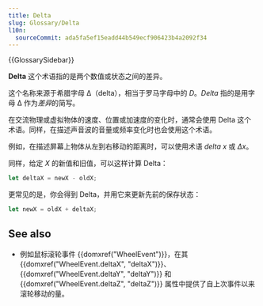 ```yaml
---
title: Delta
slug: Glossary/Delta
l10n:
  sourceCommit: ada5fa5ef15eadd44b549ecf906423b4a2092f34
---
```


{{GlossarySidebar}}

**Delta** 这个术语指的是两个数值或状态之间的差异。

这个名称来源于希腊字母 Δ（delta），相当于罗马字母中的 _D_。_Delta_ 指的是用字母 Δ 作为*差异*的简写。

在交流物理或虚拟物体的速度、位置或加速度的变化时，通常会使用 Delta 这个术语。同样，在描述声音波的音量或频率变化时也会使用这个术语。

例如，在描述屏幕上物体从左到右移动的距离时，可以使用术语 _delta x_ 或 _Δx_。

同样，给定 _X_ 的新值和旧值，可以这样计算 Delta：

```js
let deltaX = newX - oldX;
```

更常见的是，你会得到 Delta，并用它来更新先前的保存状态：

```js
let newX = oldX + deltaX;
```

## See also

- 例如鼠标滚轮事件 {{domxref("WheelEvent")}}，在其 {{domxref("WheelEvent.deltaX", "deltaX")}}、{{domxref("WheelEvent.deltaY", "deltaY")}} 和 {{domxref("WheelEvent.deltaZ", "deltaZ")}} 属性中提供了自上次事件以来滚轮移动的量。
